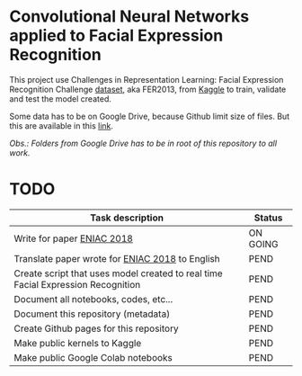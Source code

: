 # Convolutional Neural Networks applied to Facial Expression Recognition
This project use Challenges in Representation Learning: Facial Expression Recognition Challenge [dataset](https://www.kaggle.com/c/challenges-in-representation-learning-facial-expression-recognition-challenge), aka FER2013, from [Kaggle](https://www.kaggle.com/) to train, validate and test the model created.

Some data has to be on Google Drive, because Github limit size of files. But this are available in this [link](https://drive.google.com/drive/folders/1jwjGKfXJYk3tGeyBw_1jpC27fBSIwFuF?usp=sharing). 

*Obs.: Folders from Google Drive has to be in root of this repository to all work.*

# TODO 
| Task description | Status |
|-|-|
|Write for paper [ENIAC 2018](https://bracis2018.mybluemix.net/ENIAC.html) | ON GOING |
|Translate paper wrote for [ENIAC 2018](https://bracis2018.mybluemix.net/ENIAC.html) to English | PEND |
|Create script that uses model created to real time Facial Expression Recognition | PEND |
|Document all notebooks, codes, etc... | PEND |
|Document this repository (metadata)| PEND |
|Create Github pages for this repository| PEND |
|Make public kernels to Kaggle|PEND|
|Make public Google Colab notebooks|PEND|
